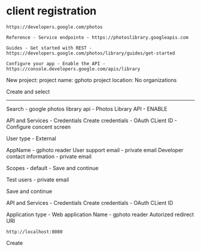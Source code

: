 # client registration

```less
https://developers.google.com/photos

Reference - Service endpointe - https://photoslibrary.googleapis.com

Guides - Get started with REST - https://developers.google.com/photos/library/guides/get-started

Configure your app - Enable the API - https://console.developers.google.com/apis/library
```

New project:
project name: gphoto project
location: No organizations

Create and select

---

Search - google photos library api - Photos Library API - ENABLE

API and Services - Credentials
Create credentials - OAuth CLient ID - Configure concent screen

User type - External

AppName - gphoto reader
User support email - private email
Developer contact information - private email

Scopes - default - Save and continue

Test users - private email

Save and continue

API and Services - Credentials
Create credentials - OAuth CLient ID

Application type - Web application
Name - gphoto reader
Autorized redirect URI

```less
http://localhost:8080
```

Create
